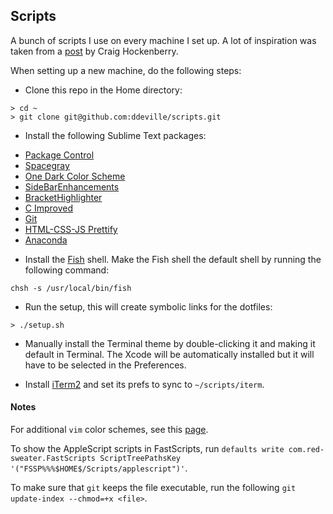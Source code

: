 ## Scripts

A bunch of scripts I use on every machine I set up. A lot of inspiration was taken from a [post](http://furbo.org/2014/09/03/the-terminal/) by Craig Hockenberry.

When setting up a new machine, do the following steps:

* Clone this repo in the Home directory:
```
> cd ~
> git clone git@github.com:ddeville/scripts.git
```

* Install the following Sublime Text packages:

- [Package Control](https://packagecontrol.io/installation)
- [Spacegray](https://packagecontrol.io/packages/Theme%20-%20Spacegray)
- [One Dark Color Scheme](https://packagecontrol.io/packages/One%20Dark%20Color%20Scheme)
- [SideBarEnhancements](https://packagecontrol.io/packages/SideBarEnhancements)
- [BracketHighlighter](https://packagecontrol.io/packages/BracketHighlighter)
- [C Improved](https://packagecontrol.io/packages/C%20Improved)
- [Git](https://packagecontrol.io/packages/Git)
- [HTML-CSS-JS Prettify](https://packagecontrol.io/packages/HTML-CSS-JS%20Prettify)
- [Anaconda](https://packagecontrol.io/packages/Anaconda)

* Install the [Fish](http://fishshell.com/) shell.
Make the Fish shell the default shell by running the following command:

```
chsh -s /usr/local/bin/fish
```

* Run the setup, this will create symbolic links for the dotfiles:
```
> ./setup.sh
```

* Manually install the Terminal theme by double-clicking it and making it default in Terminal.
The Xcode will be automatically installed but it will have to be selected in the Preferences.

* Install [iTerm2](https://www.iterm2.com/downloads.html) and set its prefs to sync to `~/scripts/iterm`.

#### Notes

For additional `vim` color schemes, see this [page](http://vimcolorschemetest.googlecode.com/svn/html/index-c.html).

To show the AppleScript scripts in FastScripts, run `defaults write com.red-sweater.FastScripts ScriptTreePathsKey '("FSSP%%%$HOME$/Scripts/applescript")'`.

To make sure that `git` keeps the file executable, run the following `git update-index --chmod=+x <file>`.
